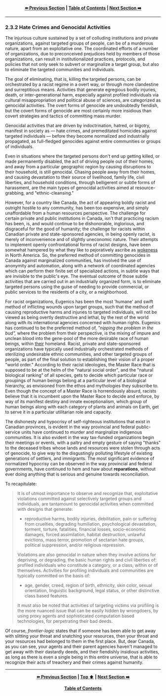 <div align="center">
  
  **[:arrow_left: Previous Section][Prev] | [Table of Contents][TOC] | [Next Section :arrow_right:][Next]**
  
  [Prev]: ./02-3-1-3.md
  [Next]: ./02-3-2-1.md
  [TOC]: ./README.md#table-of-contents
  
</div>

---

### 2.3.2 Hate Crimes and Genocidal Activities

The injurious culture sustained by a set of colluding institutions and private organizations, against targeted groups of people, can be of a murderous nature, apart from an exploitative one. The coordinated efforts of a number of organizations, due to preconceived prejudices held by members of those organizations, can result in institutionalized practices, protocols, and policies that not only seek to subvert or marginalize a target group, but also to eliminate the targeted communities and individuals. 

The goal of eliminating, that is, killing the targeted persons, can be orchestrated by a racist regime in a overt way, or through more clandestine and surreptitious means. Activities that generate egregious bodily injuries, death, or inter-generational harm, especially against profiled individuals via cultural misappropriation and political abuse of sciences, are categorized as genocidal activities. The overt forms of genocide are undoubtedly fiendish, but the covert forms of genocide are most certainly more insidious than covert strategies and tactics of committing mass murder. 

Genocidal activities that are driven by indoctrination, hatred, or bigotry, manifest in society as — hate crimes, and premeditated homicides against targeted individuals — before they become normalized and industrially propagated, as full-fledged genocides against entire communities or groups of individuals. 

Even in situations where the targeted persons don't end up getting killed, or made permanently disabled, the act of driving people out of their homes, and away from a particular geographic region by causing disruptions to their household, is still genocidal. Chasing people away from their homes, and causing devastation to their source of livelihood, family life, civil liberties, and household conditions, through belligerent or subtle forms of harassment, are the main types of genocidal activities aimed at resource-grabbing, and "ethnic-cleansing." 

However, for a country like Canada, the act of appearing boldly racist and outright hostile to any community, has been too expensive, and simply unaffordable from a human resources perspective. The challenge for certain private and public institutions in Canada, isn't that practicing racism has been, is, and would continue to be dishonorable, inglorious, and disgraceful for the good of humanity; the challenge for racists within Canadian private and state-sponsored agencies, in being openly racist, is merely of inconvenience and of slightly uneconomic nature. Their attempts to implement openly confrontational forms of racist designs, have been somewhat hampered by what they like to pejoratively ascribe as [wokeness](https://en.wikipedia.org/wiki/Woke) in North America. So, the preferred method of committing genocides in Canada against marginalized communities, has involved the use of anonymity and automation, along with a network of coordinated agencies which can perform their finite set of specialized actions, in subtle ways that are invisible to the public's eye. The eventual outcome of those subtle activities that are carried out in an industrially organized form, is to eliminate targeted persons using the guise of needing to provide commercial, or public services to the residents of a city, or a neighborhood. 

For racist organizations, Eugenics has been the most 'humane' and swift method of inflicting wounds upon target groups, such that the method of causing reproductive harms and injuries to targeted individuals, will not be viewed as being overtly destructive and lethal, by the rest of the world along with its international agencies concerned with human rights. Eugenics has continued to be the preferred method of, *"nipping the problem in the bud",* where the problem from their perspective, is the mixing of impure and unclean blood into the gene-pool of the more desirable race of human beings, within <ins>their</ins> homeland. Racist, private and state-sponsored organizations have typically used industrially orchestrated methods of sterilizing undesirable ethnic communities, and other targeted groups of people, as part of the final solution to establishing their vision of a proper "world order." According to their racist ideologies, the Master Race that is supposed to be at the helm of the "natural social order", and the "natural biological ranking" of all species, gets to decide which particular race or groupings of human beings belong at a particular level of a biological hierarchy, as envisioned from the ethos and mythologies they subscribe to. Even though the concept of a Master Race is horrendously absurd, racists believe that it is incumbent upon the Master Race to decide and enforce, by way of its manifest destiny and innate exceptionalism, which group of human beings along with each category of plants and animals on Earth, get to serve it in a particular utilitarian role and capacity. 

The dishonesty and hypocrisy of self-righteous institutions that exist in Canadian provinces, is evident in the way provincial and federal public-service units have continued to murder and marginalize indigenous communities. It is also evident in the way tax-funded organizations begin their meetings or events, with a paltry and empty gesture of saying "thanks" to the deceased tribes whose lands and resources were stolen through acts of genocide, to give way to the disgustingly polluting lifestyle of existing generations of settlers, and immigrants. The most significant evidence of normalized hypocrisy can be observed in the way provincial and federal governments, have continued to hem and haw about **reparations**, without ever doing anything that is serious and genuine towards reconciliation.   

To recapitulate:

>It is of utmost importance to observe and recognize that, exploitative violations committed against selectively targeted groups and individuals, are tantamount to genocidal activities when committed with designs that generate: 
>  
>- reproductive harms, bodily injuries, debilitation, pain or suffering from cruelties, degrading humiliation, psychological devastation, torment, torture, fatalities, financial losses, socio-economic damages, forced assimilation, habitat destruction, unlawful evictions, mass terror, promotion of sectarian hate groups, political suppression, and/or religious repression. 
>    
>Violations are also genocidal in nature when they involve actions for depriving, or degrading, the basic human rights and civil liberties of: profiled individuals who constitute a category, or a class, within or of themselves. Activities for profiling individuals and communities are typically committed on the basis of: 
>
>- age, gender, creed, region of birth, ethnicity, skin color, sexual orientation, linguistic background, legal status, or other distinctive class based features. 
>
>It must also be noted that activities of targeting victims via profiling is the more nuanced issue that can be easily hidden by wrongdoers, by using proxy agents and sophisticated computation based technologies, for perpetrating their bad deeds.

Of course, *frontier-logic* states that if someone has been able to get away with slitting your throat and snatching your resources, then your throat and your resources had belonged to them in the first place. But, dear Canada, as you can see, your agents and their parent agencies haven't managed to get away with their dastardly deeds, and their fiendishly insidious activities, as long as there is even a single being in this entire universe, that is able to recognize their acts of treachery and their crimes against humanity.  

---
<div align="center">
  
  **[:arrow_left: Previous Section][Prev] | [Top :arrow_up:][Top] | [Next Section :arrow_right:][Next]** 
  
  **[Table of Contents][TOC]**

  [Prev]: ./02-3-1-3.md
  [Top]: ./02-3-2.md
  [Next]: ./02-3-2-1.md
  [TOC]: ./README.md#table-of-contents
  
</div>